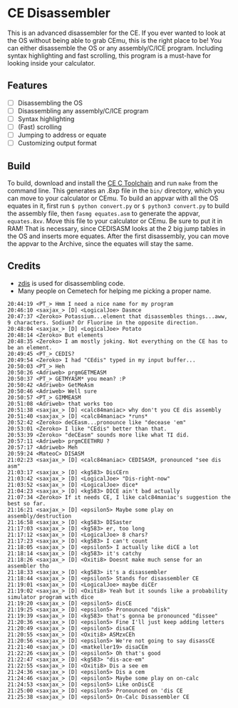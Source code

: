 # CE Disassembler
This is an advanced disassembler for the CE. If you ever wanted to look at the OS without
being able to grab CEmu, this is the right place to be! You can either disassemble the OS
or any assembly/C/ICE program. Including syntax highlighting and fast scrolling, this
program is a must-have for looking inside your calculator.

## Features
- [ ] Disassembling the OS
- [ ] Disassembling any assembly/C/ICE program
- [ ] Syntax highlighting
- [ ] (Fast) scrolling
- [ ] Jumping to address or equate
- [ ] Customizing output format

## Build
To build, download and install the [CE C Toolchain](https://ce-programming.github.io/toolchain/index.html)
and run `make` from the command line. This generates an .8xp file in the `bin/` directory,
which you can move to your calculator or CEmu. To build an appvar with all the OS equates
in it, first run `$ python convert.py` or `$ python3 convert.py` to build the assembly
file, then `fasmg equates.asm` to generate the appvar, `equates.8xv`. Move this file to
your calculator or CEmu. Be sure to put it in RAM! That is necessary, since CEDISASM looks
at the 2 big jump tables in the OS and inserts more equates. After the first disassembly,
you can move the appvar to the Archive, since the equates will stay the same.

## Credits
- [zdis](https://github.com/CE-Programming/zdis/) is used for disassembling code.
- Many people on Cemetech for helping me picking a proper name.

```
20:44:19 <PT_> Hmm I need a nice name for my program
20:46:10 <saxjax_> [D] <LogicalJoe> Dasmce
20:47:37 <Zeroko> Potassium...element that disassembles things...aww, 9 characters. Sodium? Or Fluorine in the opposite direction.
20:48:04 <saxjax_> [D] <LogicalJoe> Potato
20:48:14 <Zeroko> But elements
20:48:35 <Zeroko> I am mostly joking. Not everything on the CE has to be an element.
20:49:45 <PT_> CEDIS?
20:49:54 <Zeroko> I had "CEdis" typed in my input buffer...
20:50:03 <PT_> Heh
20:50:26 <Adriweb> prgmGETMEASM
20:50:37 <PT_> GETMYASM* you mean? :P
20:50:42 <Adriweb> GetMeAsm
20:50:46 <Adriweb> Well sure
20:50:57 <PT_> GIMMEASM
20:51:08 <Adriweb> that works too
20:51:38 <saxjax_> [D] <calc84maniac> why don't you CE dis assembly
20:51:40 <saxjax_> [D] <calc84maniac> *runs*
20:52:42 <Zeroko> deCEasm...pronounce like "decease 'em"
20:53:01 <Zeroko> I like "CEdis" better than that.
20:53:39 <Zeroko> "deCEasm" sounds more like what TI did.
20:57:11 <Adriweb> prgmCEETHRU ?
20:57:17 <Adriweb> Meh
20:59:24 <MateoC> DISASM
21:02:23 <saxjax_> [D] <calc84maniac> CEDISASM, pronounced "see dis asm"
21:03:17 <saxjax_> [D] <kg583> DisCErn
21:03:42 <saxjax_> [D] <LogicalJoe> "Dis-right-now"
21:03:52 <saxjax_> [D] <LogicalJoe> dice*
21:04:23 <saxjax_> [D] <kg583> DICE ain't bad actually
21:07:34 <Zeroko> If it needs CE, I like calc84maniac's suggestion the best so far.
21:16:21 <saxjax_> [D] <epsilon5> Maybe some play on assembly/destruction
21:16:58 <saxjax_> [D] <kg583> DISaster
21:17:03 <saxjax_> [D] <kg583> er, too long
21:17:12 <saxjax_> [D] <LogicalJoe> 8 chars?
21:17:23 <saxjax_> [D] <kg583> I can't count
21:18:05 <saxjax_> [D] <epsilon5> I actually like diCE a lot
21:18:14 <saxjax_> [D] <kg583> it's catchy
21:18:26 <saxjax_> [D] <Oxiti8> Doesnt make much sense for an assembler tho
21:18:33 <saxjax_> [D] <kg583> it's a disassembler
21:18:44 <saxjax_> [D] <epsilon5> Stands for disassembler CE
21:19:01 <saxjax_> [D] <LogicalJoe> maybe diCEr
21:19:02 <saxjax_> [D] <Oxiti8> Yeah but it sounds like a probability simulator program with dice
21:19:20 <saxjax_> [D] <epsilon5> disCE
21:19:25 <saxjax_> [D] <epsilon5> Pronounced "disk"
21:19:39 <saxjax_> [D] <kg583> that's gonna be pronounced "dissee"
21:20:36 <saxjax_> [D] <epsilon5> Fine I'll just keep adding letters
21:20:49 <saxjax_> [D] <epsilon5> disaCE
21:20:55 <saxjax_> [D] <Oxiti8> ASMzxCEh
21:20:56 <saxjax_> [D] <epsilon5> We're not going to say disassCE
21:21:40 <saxjax_> [D] <matkeller19> disaCEm
21:22:26 <saxjax_> [D] <epsilon5> Oh that's good
21:22:47 <saxjax_> [D] <kg583> "dis-ace-em"
21:22:55 <saxjax_> [D] <Oxiti8> Dis a see em
21:24:36 <saxjax_> [D] <epsilon5> Dis a cem
21:24:46 <saxjax_> [D] <epsilon5> Maybe some play on on-calc
21:24:53 <saxjax_> [D] <epsilon5> Like onDisCE
21:25:00 <saxjax_> [D] <epsilon5> Pronounced on 'dis CE
21:25:38 <saxjax_> [D] <epsilon5> On-Calc Disassembler CE
```